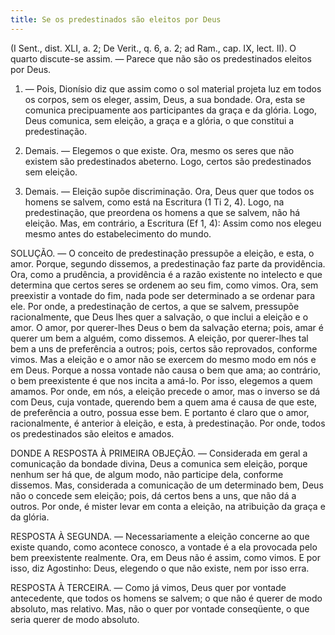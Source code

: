 ```yaml
---
title: Se os predestinados são eleitos por Deus
---
```


(I Sent., dist. XLI, a. 2; De Verit., q. 6, a. 2; ad Ram., cap. IX, lect. II).
  O quarto discute-se assim. — Parece que não são os predestinados eleitos por Deus.  

1. — Pois, Dionísio diz que assim como o sol material projeta luz em todos os corpos, sem os eleger, assim, Deus, a sua bondade. Ora, esta se comunica precipuamente aos participantes da graça e da glória. Logo, Deus comunica, sem eleição, a graça e a glória, o que constitui a predestinação.  

2. Demais. — Elegemos o que existe. Ora, mesmo os seres que não existem são predestinados abeterno. Logo, certos são predestinados sem eleição.  

3. Demais. — Eleição supõe discriminação. Ora, Deus quer que todos os homens se salvem, como está na Escritura (1 Ti 2, 4). Logo, na predestinação, que preordena os homens a que se salvem, não há eleição.  Mas, em contrário, a Escritura (Ef 1, 4): Assim como nos elegeu mesmo antes do estabelecimento do mundo.  

SOLUÇÃO. — O conceito de predestinação pressupõe a eleição, e esta, o amor. Porque, segundo dissemos, a predestinação faz parte da providência. Ora, como a prudência, a providência é a razão existente no intelecto e que determina que certos seres se ordenem ao seu fim, como vimos. Ora, sem preexistir a vontade do fim, nada pode ser determinado a se ordenar para ele. Por onde, a predestinação de certos, a que se salvem, pressupõe racionalmente, que Deus lhes quer a salvação, o que inclui a eleição e o amor. O amor, por querer-lhes Deus o bem da salvação eterna; pois, amar é querer um bem a alguém, como dissemos. A eleição, por querer-lhes tal bem a uns de preferência a outros; pois, certos são reprovados, conforme vimos. Mas a eleição e o amor não se exercem do mesmo modo em nós e em Deus. Porque a nossa vontade não causa o bem que ama; ao contrário, o bem preexistente é que nos incita a amá-lo. Por isso, elegemos a quem amamos. Por onde, em nós, a eleição precede o amor, mas o inverso se dá com Deus, cuja vontade, querendo bem a quem ama é causa de que este, de preferência a outro, possua esse bem. E portanto é claro que o amor, racionalmente, é anterior à eleição, e esta, à predestinação. Por onde, todos os predestinados são eleitos e amados.  

DONDE A RESPOSTA À PRIMEIRA OBJEÇÃO. — Considerada em geral a comunicação da bondade divina, Deus a comunica sem eleição, porque nenhum ser há que, de algum modo, não participe dela, conforme dissemos. Mas, considerada a comunicação de um determinado bem, Deus não o concede sem eleição; pois, dá certos bens a uns, que não dá a outros. Por onde, é mister levar em conta a eleição, na atribuição da graça e da glória.  

RESPOSTA À SEGUNDA. — Necessariamente a eleição concerne ao que existe quando, como acontece conosco, a vontade é a ela provocada pelo bem preexistente realmente. Ora, em Deus não é assim, como vimos. E por isso, diz Agostinho: Deus, elegendo o que não existe, nem por isso erra.  

RESPOSTA À TERCEIRA. — Como já vimos, Deus quer por vontade antecedente, que todos os homens se salvem; o que não é querer de modo absoluto, mas relativo. Mas, não o quer por vontade conseqüente, o que seria querer de modo absoluto.